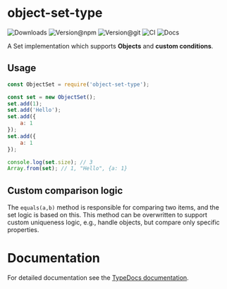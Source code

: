 # object-set-type

![Downloads](https://img.shields.io/npm/dw/object-set-type?style=flat-square) ![Version@npm](https://img.shields.io/npm/v/object-set-type?label=version%40npm&style=flat-square) ![Version@git](https://img.shields.io/github/package-json/v/szikszail/object-set-type/main?label=version%40git&style=flat-square) ![CI](https://img.shields.io/github/workflow/status/szikszail/object-set-type/CI/main?label=ci&style=flat-square) ![Docs](https://img.shields.io/github/workflow/status/szikszail/object-set-type/Docs/main?label=docs&style=flat-square)

A Set implementation which supports **Objects** and **custom conditions**.

## Usage

```javascript
const ObjectSet = require('object-set-type');

const set = new ObjectSet();
set.add(1);
set.add('Hello');
set.add({
    a: 1
});
set.add({
    a: 1
});

console.log(set.size); // 3
Array.from(set); // 1, "Hello", {a: 1}
```

## Custom comparison logic

The `equals(a,b)` method is responsible for comparing two items, and the set logic is based on this. This method can be overwritten to support custom uniqueness logic, e.g., handle objects, but compare only specific properties.

# Documentation

For detailed documentation see the [TypeDocs documentation](https://szikszail.github.io/object-set-type/).